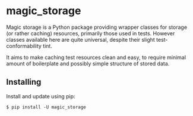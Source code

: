 # magic_storage

Magic storage is a Python package providing wrapper classes for storage (or
rather caching) resources, primarily those used in tests. However classes
available here are quite universal, despite their slight test-conformability
tint.

It aims to make caching test resources clean and easy, to require minimal
amount of boilerplate and possibly simple structure of stored data.

## Installing

Install and update using pip:

```
$ pip install -U magic_storage
```
